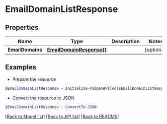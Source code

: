 # EmailDomainListResponse
## Properties

Name | Type | Description | Notes
------------ | ------------- | ------------- | -------------
**EmailDomains** | [**EmailDomainResponse[]**](EmailDomainResponse.md) |  | [optional] 

## Examples

- Prepare the resource
```powershell
$EmailDomainListResponse = Initialize-PSOpenAPIToolsEmailDomainListResponse  -EmailDomains null
```

- Convert the resource to JSON
```powershell
$EmailDomainListResponse | ConvertTo-JSON
```

[[Back to Model list]](../README.md#documentation-for-models) [[Back to API list]](../README.md#documentation-for-api-endpoints) [[Back to README]](../README.md)


